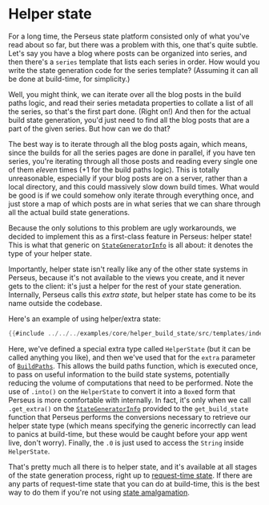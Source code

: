 # Helper state

For a long time, the Perseus state platform consisted only of what you've read about so far, but there was a problem with this, one that's quite subtle. Let's say you have a blog where posts can be organized into series, and then there's a `series` template that lists each series in order. How would you write the state generation code for the series template? (Assuming it can all be done at build-time, for simplicity.)

Well, you might think, we can iterate over all the blog posts in the build paths logic, and read their series metadata properties to collate a list of all the series, so that's the first part done. (Right on!) And then for the actual build state generation, you'd just need to find all the blog posts that are a part of the given series. But how can we do that?

The best way is to iterate through all the blog posts again, which means, since the builds for all the series pages are done in parallel, if you have ten series, you're iterating through all those posts and reading every single one of them *eleven* times (+1 for the build paths logic). This is totally unreasonable, especially if your blog posts are on a server, rather than a local directory, and this could massively slow down build times. What would be good is if we could somehow only iterate through everything once, and just store a map of which posts are in what series that we can share through all the actual build state generations.

Because the only solutions to this problem are ugly workarounds, we decided to implement this as a first-class feature in Perseus: helper state! This is what that generic on [`StateGeneratorInfo`](=prelude/struct.StateGeneratorInfo@perseus) is all about: it denotes the type of your helper state.

Importantly, helper state isn't really like any of the other state systems in Perseus, because it's not available to the views you create, and it never gets to the client: it's just a helper for the rest of your state generation. Internally, Perseus calls this *extra state*, but helper state has come to be its name outside the codebase.

Here's an example of using helper/extra state:

```rust
{{#include ../../../examples/core/helper_build_state/src/templates/index.rs}}
```

Here, we've defined a special extra type called `HelperState` (but it can be called anything you like), and then we've used that for the `extra` parameter of [`BuildPaths`](=prelude/struct.BuildPaths@perseus). This allows the build paths function, which is executed once, to pass on useful information to the build state systems, potentially reducing the volume of computations that need to be performed. Note the use of `.into()` on the `HelperState` to convert it into a `Box`ed form that Perseus is more comfortable with internally. In fact, it's only when we call `.get_extra()` on the [`StateGeneratorInfo`](=prelude/struct.StateGeneratorinfo@perseus) provided to the `get_build_state` function that Perseus performs the conversions necessary to retrieve our helper state type (which means specifying the generic incorrectly can lead to panics at build-time, but these would be caught before your app went live, don't worry). Finally, the `.0` is just used to access the `String` inside `HelperState`.

That's pretty much all there is to helper state, and it's available at all stages of the state generation process, right up to [request-time state](:state/request). If there are any parts of request-time state that you can do at build-time, this is the best way to do them if you're not using [state amalgamation](:state/amalgamation).
